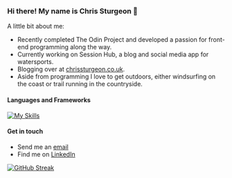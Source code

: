 ### Hi there! My name is Chris Sturgeon 👋

A little bit about me: 

- Recently completed The Odin Project and developed a passion for front-end programming along the way.
- Currently working on Session Hub, a blog and social media app for watersports.
- Blogging over at [chrissturgeon.co.uk](https://www.chrissturgeon.co.uk).
- Aside from programming I love to get outdoors, either windsurfing on the coast or trail running in the countryside.

#### Languages and Frameworks #####

[![My Skills](https://skillicons.dev/icons?i=js,html,css,react,mongodbm,jest,express)](https://skillicons.dev)

#### Get in touch ####

- Send me an [email](sturgeon.chris@gmail.com)
- Find me on [LinkedIn](https://www.linkedin.com/in/chris-sturgeon-36a74254/)

[![GitHub Streak](https://github-readme-streak-stats.herokuapp.com?user=ChrisSturgeon)](https://git.io/streak-stats)

<!--
**ChrisSturgeon/ChrisSturgeon** is a ✨ _special_ ✨ repository because its `README.md` (this file) appears on your GitHub profile.

Here are some ideas to get you started:

- 🔭 I’m currently working on ...
- 🌱 I’m currently learning ...
- 👯 I’m looking to collaborate on ...
- 🤔 I’m looking for help with ...
- 💬 Ask me about ...
- 📫 How to reach me: ...
- 😄 Pronouns: ...
- ⚡ Fun fact: ...
-->
